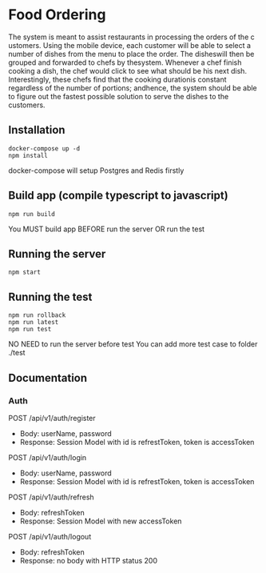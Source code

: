 # Food Ordering
The system is meant to assist restaurants in processing the​ orders ​of the c​ustomers.​ Using the mobile device, each customer ​will be able to select a number of d​ishes from the menu to place the o​rder.​ The ​dishes ​will then be grouped and forwarded to chefs ​by thesystem. Whenever a c​hef​ finish cooking a d​ish,​ the c​hef ​would click to see what should be his next ​dish.​ Interestingly, these ​chefs​ find that the cooking duration​ is constant regardless of the number of p​ortions; ​andhence, the system should be able to figure out the fastest possible solution to serve the d​ishes ​to the customers​.

## Installation
```
docker-compose up -d
npm install
```
docker-compose will setup Postgres and Redis firstly
## Build app (compile typescript to javascript)
```
npm run build
```
You MUST build app BEFORE run the server OR run the test
## Running the server
```
npm start
```
## Running the test
```
npm run rollback
npm run latest
npm run test
```
NO NEED to run the server before test
You can add more test case to folder ./test
## Documentation
### Auth
POST /api/v1/auth/register
- Body: userName, password
- Response: Session Model with id is refrestToken, token is accessToken

POST /api/v1/auth/login
- Body: userName, password
- Response: Session Model with id is refrestToken, token is accessToken

POST /api/v1/auth/refresh
- Body: refreshToken
- Response: Session Model with new accessToken

POST /api/v1/auth/logout
- Body: refreshToken
- Response: no body with HTTP status 200